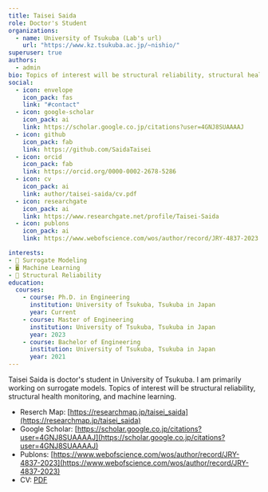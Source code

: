 ```yaml
---
title: Taisei Saida
role: Doctor's Student
organizations:
  - name: University of Tsukuba (Lab's url)
    url: "https://www.kz.tsukuba.ac.jp/~nishio/"
superuser: true
authors:
  - admin
bio: Topics of interest will be structural reliability, structural health monitoring, and machine learning.
social:
  - icon: envelope
    icon_pack: fas
    link: "#contact"
  - icon: google-scholar
    icon_pack: ai
    link: https://scholar.google.co.jp/citations?user=4GNJ8SUAAAAJ
  - icon: github
    icon_pack: fab
    link: https://github.com/SaidaTaisei
  - icon: orcid
    icon_pack: fab
    link: https://orcid.org/0000-0002-2678-5286
  - icon: cv
    icon_pack: ai
    link: author/taisei-saida/cv.pdf
  - icon: researchgate
    icon_pack: ai
    link: https://www.researchgate.net/profile/Taisei-Saida
  - icon: publons
    icon_pack: ai
    link: https://www.webofscience.com/wos/author/record/JRY-4837-2023

interests:
- 🤖 Surrogate Modeling
- 🖥️ Machine Learning
- 🌉 Structural Reliability
education:
  courses:
    - course: Ph.D. in Engineering
      institution: University of Tsukuba, Tsukuba in Japan
      year: Current
    - course: Master of Engineering
      institution: University of Tsukuba, Tsukuba in Japan
      year: 2023
    - course: Bachelor of Engineering
      institution: University of Tsukuba, Tsukuba in Japan
      year: 2021
---
```

Taisei Saida is doctor's student in University of Tsukuba. I am primarily working on surrogate models. Topics of interest will be structural reliability, structural health monitoring, and machine learning.  
- Reserch Map: [https://researchmap.jp/taisei_saida](https://researchmap.jp/taisei_saida)
- Google Scholar: [https://scholar.google.co.jp/citations?user=4GNJ8SUAAAAJ](https://scholar.google.co.jp/citations?user=4GNJ8SUAAAAJ)
- Publons: [https://www.webofscience.com/wos/author/record/JRY-4837-2023](https://www.webofscience.com/wos/author/record/JRY-4837-2023)
- CV: [PDF](author/taisei-saida/cv.pdf)
